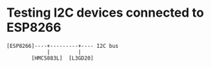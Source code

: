 # Testing I2C devices connected to ESP8266

```
[ESP8266]----+---------+---- I2C bus
             |         |
        [HMC5883L]  [L3GD20]
```
